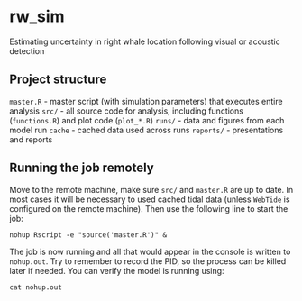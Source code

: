 # rw_sim
Estimating uncertainty in right whale location following visual or acoustic detection

## Project structure

`master.R` - master script (with simulation parameters) that executes entire analysis
`src/` - all source code for analysis, including functions (`functions.R`) and plot code (`plot_*.R`)
`runs/` - data and figures from each model run
`cache` - cached data used across runs
`reports/` - presentations and reports

## Running the job remotely

Move to the remote machine, make sure `src/` and `master.R` are up to date. In most cases it will be necessary to used cached tidal data (unless `WebTide` is configured on the remote machine). Then use the following line to start the job:
```
nohup Rscript -e "source('master.R')" &
```
The job is now running and all that would appear in the console is written to `nohup.out`. Try to remember to record the PID, so the process can be killed later if needed. You can verify the model is running using:
```
cat nohup.out
```
